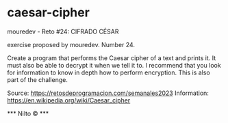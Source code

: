 # caesar-cipher
mouredev - Reto #24: CIFRADO CÉSAR

exercise proposed by mouredev. Number 24.

Create a program that performs the Caesar cipher of a text and prints it.
It must also be able to decrypt it when we tell it to.
I recommend that you look for information to know in depth how to perform encryption. This is also part of the challenge.

Source: https://retosdeprogramacion.com/semanales2023
Information: https://en.wikipedia.org/wiki/Caesar_cipher

*** Nilto © ***

